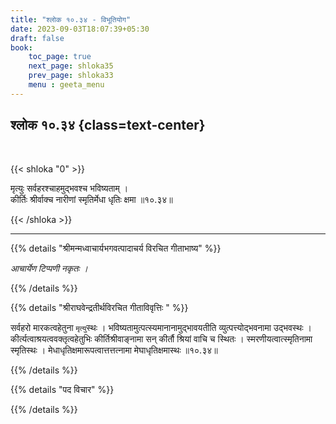 ```yaml
---
title: "श्लोक १०.३४ - विभूतियोग"
date: 2023-09-03T18:07:39+05:30
draft: false
book:
    toc_page: true
    next_page: shloka35
    prev_page: shloka33
    menu : geeta_menu
---
```




## श्लोक १०.३४ {class=text-center}

<br/>

{{< shloka  "0"  >}}

मृत्युः सर्वहरश्चाहमुद्भवश्च भविष्यताम् ।   
कीर्तिः श्रीर्वाक्च नारीणां स्मृतिर्मेधा धृतिः क्षमा ॥१०.३४॥  

{{< /shloka >}}

---


{{% details "श्रीमन्मध्वाचार्यभगवत्पादाचर्य विरचित  गीताभाष्य" %}}

*आचार्येण टिप्पणी नकृतः ।*

{{% /details %}}



{{% details "श्रीराघवेन्द्रतीर्थविरचित गीताविवृत्तिः " %}}

सर्वहरो मारकत्वहेतुना `मृत्यु`स्थः । 
भविष्यतामुत्पत्स्यमानानामुद्भावयतीति 
व्युत्पत्त्योद्भवनामा उद्भवस्थः । 
कीर्त्यत्वाश्रयत्ववक्तृत्वहेतुभिः 
कीर्तिश्रीवाङ्नामा सन्‌ कीर्तौ श्रियां वाचि च स्थितः । 
स्मरणीयत्वात्स्मृतिनामा
स्मृतिस्थः । 
मेधाधृतिक्षमारूपत्वात्तत्तत्नामा मेघाधृतिक्षमास्थः 
॥१०.३४॥ 

{{% /details %}}



{{% details "पद विचार" %}}


{{% /details %}}
